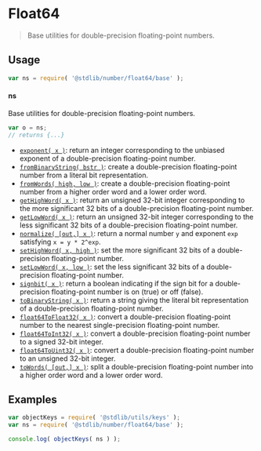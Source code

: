 <!--

@license Apache-2.0

Copyright (c) 2018 The Stdlib Authors.

Licensed under the Apache License, Version 2.0 (the "License");
you may not use this file except in compliance with the License.
You may obtain a copy of the License at

   http://www.apache.org/licenses/LICENSE-2.0

Unless required by applicable law or agreed to in writing, software
distributed under the License is distributed on an "AS IS" BASIS,
WITHOUT WARRANTIES OR CONDITIONS OF ANY KIND, either express or implied.
See the License for the specific language governing permissions and
limitations under the License.

-->

# Float64

> Base utilities for double-precision floating-point numbers.

<section class="usage">

## Usage

```javascript
var ns = require( '@stdlib/number/float64/base' );
```

#### ns

Base utilities for double-precision floating-point numbers.

```javascript
var o = ns;
// returns {...}
```

<!-- <toc pattern="*"> -->

<div class="namespace-toc">

-   <span class="signature">[`exponent( x )`][@stdlib/number/float64/base/exponent]</span><span class="delimiter">: </span><span class="description">return an integer corresponding to the unbiased exponent of a double-precision floating-point number.</span>
-   <span class="signature">[`fromBinaryString( bstr )`][@stdlib/number/float64/base/from-binary-string]</span><span class="delimiter">: </span><span class="description">create a double-precision floating-point number from a literal bit representation.</span>
-   <span class="signature">[`fromWords( high, low )`][@stdlib/number/float64/base/from-words]</span><span class="delimiter">: </span><span class="description">create a double-precision floating-point number from a higher order word and a lower order word.</span>
-   <span class="signature">[`getHighWord( x )`][@stdlib/number/float64/base/get-high-word]</span><span class="delimiter">: </span><span class="description">return an unsigned 32-bit integer corresponding to the more significant 32 bits of a double-precision floating-point number.</span>
-   <span class="signature">[`getLowWord( x )`][@stdlib/number/float64/base/get-low-word]</span><span class="delimiter">: </span><span class="description">return an unsigned 32-bit integer corresponding to the less significant 32 bits of a double-precision floating-point number.</span>
-   <span class="signature">[`normalize( [out,] x )`][@stdlib/number/float64/base/normalize]</span><span class="delimiter">: </span><span class="description">return a normal number `y` and exponent `exp` satisfying `x = y * 2^exp`.</span>
-   <span class="signature">[`setHighWord( x, high )`][@stdlib/number/float64/base/set-high-word]</span><span class="delimiter">: </span><span class="description">set the more significant 32 bits of a double-precision floating-point number.</span>
-   <span class="signature">[`setLowWord( x, low )`][@stdlib/number/float64/base/set-low-word]</span><span class="delimiter">: </span><span class="description">set the less significant 32 bits of a double-precision floating-point number.</span>
-   <span class="signature">[`signbit( x )`][@stdlib/number/float64/base/signbit]</span><span class="delimiter">: </span><span class="description">return a boolean indicating if the sign bit for a double-precision floating-point number is on (true) or off (false).</span>
-   <span class="signature">[`toBinaryString( x )`][@stdlib/number/float64/base/to-binary-string]</span><span class="delimiter">: </span><span class="description">return a string giving the literal bit representation of a double-precision floating-point number.</span>
-   <span class="signature">[`float64ToFloat32( x )`][@stdlib/number/float64/base/to-float32]</span><span class="delimiter">: </span><span class="description">convert a double-precision floating-point number to the nearest single-precision floating-point number.</span>
-   <span class="signature">[`float64ToInt32( x )`][@stdlib/number/float64/base/to-int32]</span><span class="delimiter">: </span><span class="description">convert a double-precision floating-point number to a signed 32-bit integer.</span>
-   <span class="signature">[`float64ToUint32( x )`][@stdlib/number/float64/base/to-uint32]</span><span class="delimiter">: </span><span class="description">convert a double-precision floating-point number to an unsigned 32-bit integer.</span>
-   <span class="signature">[`toWords( [out,] x )`][@stdlib/number/float64/base/to-words]</span><span class="delimiter">: </span><span class="description">split a double-precision floating-point number into a higher order word and a lower order word.</span>

</div>

<!-- </toc> -->

</section>

<!-- /.usage -->

<section class="examples">

## Examples

<!-- TODO: better examples -->

<!-- eslint no-undef: "error" -->

```javascript
var objectKeys = require( '@stdlib/utils/keys' );
var ns = require( '@stdlib/number/float64/base' );

console.log( objectKeys( ns ) );
```

</section>

<!-- /.examples -->

<section class="links">

<!-- <toc-links> -->

[@stdlib/number/float64/base/exponent]: https://github.com/stdlib-js/stdlib/tree/develop/lib/node_modules/%40stdlib/number/float64/base/exponent

[@stdlib/number/float64/base/from-binary-string]: https://github.com/stdlib-js/stdlib/tree/develop/lib/node_modules/%40stdlib/number/float64/base/from-binary-string

[@stdlib/number/float64/base/from-words]: https://github.com/stdlib-js/stdlib/tree/develop/lib/node_modules/%40stdlib/number/float64/base/from-words

[@stdlib/number/float64/base/get-high-word]: https://github.com/stdlib-js/stdlib/tree/develop/lib/node_modules/%40stdlib/number/float64/base/get-high-word

[@stdlib/number/float64/base/get-low-word]: https://github.com/stdlib-js/stdlib/tree/develop/lib/node_modules/%40stdlib/number/float64/base/get-low-word

[@stdlib/number/float64/base/normalize]: https://github.com/stdlib-js/stdlib/tree/develop/lib/node_modules/%40stdlib/number/float64/base/normalize

[@stdlib/number/float64/base/set-high-word]: https://github.com/stdlib-js/stdlib/tree/develop/lib/node_modules/%40stdlib/number/float64/base/set-high-word

[@stdlib/number/float64/base/set-low-word]: https://github.com/stdlib-js/stdlib/tree/develop/lib/node_modules/%40stdlib/number/float64/base/set-low-word

[@stdlib/number/float64/base/signbit]: https://github.com/stdlib-js/stdlib/tree/develop/lib/node_modules/%40stdlib/number/float64/base/signbit

[@stdlib/number/float64/base/to-binary-string]: https://github.com/stdlib-js/stdlib/tree/develop/lib/node_modules/%40stdlib/number/float64/base/to-binary-string

[@stdlib/number/float64/base/to-float32]: https://github.com/stdlib-js/stdlib/tree/develop/lib/node_modules/%40stdlib/number/float64/base/to-float32

[@stdlib/number/float64/base/to-int32]: https://github.com/stdlib-js/stdlib/tree/develop/lib/node_modules/%40stdlib/number/float64/base/to-int32

[@stdlib/number/float64/base/to-uint32]: https://github.com/stdlib-js/stdlib/tree/develop/lib/node_modules/%40stdlib/number/float64/base/to-uint32

[@stdlib/number/float64/base/to-words]: https://github.com/stdlib-js/stdlib/tree/develop/lib/node_modules/%40stdlib/number/float64/base/to-words

<!-- </toc-links> -->

</section>

<!-- /.links -->
